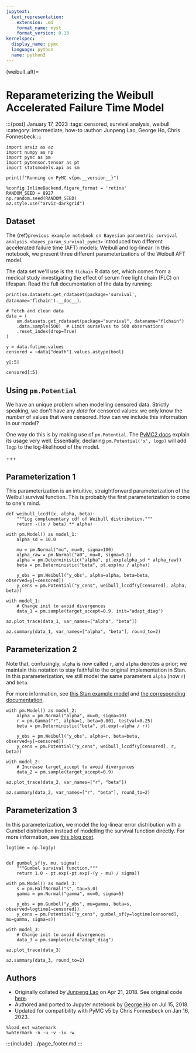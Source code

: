 ```yaml
---
jupytext:
  text_representation:
    extension: .md
    format_name: myst
    format_version: 0.13
kernelspec:
  display_name: pymc
  language: python
  name: python3
---
```


(weibull_aft)=

# Reparameterizing the Weibull Accelerated Failure Time Model

:::{post} January 17, 2023
:tags: censored, survival analysis, weibull
:category: intermediate, how-to
:author: Junpeng Lao, George Ho, Chris Fonnesbeck
:::

```{code-cell} ipython3
import arviz as az
import numpy as np
import pymc as pm
import pytensor.tensor as pt
import statsmodels.api as sm

print(f"Running on PyMC v{pm.__version__}")
```

```{code-cell} ipython3
%config InlineBackend.figure_format = 'retina'
RANDOM_SEED = 8927
np.random.seed(RANDOM_SEED)
az.style.use("arviz-darkgrid")
```

## Dataset

The {ref}`previous example notebook on Bayesian parametric survival analysis <bayes_param_survival_pymc3>` introduced two different accelerated failure time (AFT) models: Weibull and log-linear. In this notebook, we present three different parameterizations of the Weibull AFT model.

The data set we'll use is the `flchain` R data set, which comes from a medical study investigating the effect of serum free light chain (FLC) on lifespan. Read the full documentation of the data by running:

`print(sm.datasets.get_rdataset(package='survival', dataname='flchain').__doc__)`.

```{code-cell} ipython3
# Fetch and clean data
data = (
    sm.datasets.get_rdataset(package="survival", dataname="flchain")
    .data.sample(500)  # Limit ourselves to 500 observations
    .reset_index(drop=True)
)
```

```{code-cell} ipython3
y = data.futime.values
censored = ~data["death"].values.astype(bool)
```

```{code-cell} ipython3
y[:5]
```

```{code-cell} ipython3
censored[:5]
```

## Using `pm.Potential`

We have an unique problem when modelling censored data. Strictly speaking, we don't have any _data_ for censored values: we only know the _number_ of values that were censored. How can we include this information in our model?

One way do this is by making use of `pm.Potential`. The [PyMC2 docs](https://pymc-devs.github.io/pymc/modelbuilding.html#the-potential-class) explain its usage very well. Essentially, declaring `pm.Potential('x', logp)` will add `logp` to the log-likelihood of the model.

+++

## Parameterization 1

This parameterization is an intuitive, straightforward parameterization of the Weibull survival function. This is probably the first parameterization to come to one's mind.

```{code-cell} ipython3
def weibull_lccdf(x, alpha, beta):
    """Log complementary cdf of Weibull distribution."""
    return -((x / beta) ** alpha)
```

```{code-cell} ipython3
with pm.Model() as model_1:
    alpha_sd = 10.0

    mu = pm.Normal("mu", mu=0, sigma=100)
    alpha_raw = pm.Normal("a0", mu=0, sigma=0.1)
    alpha = pm.Deterministic("alpha", pt.exp(alpha_sd * alpha_raw))
    beta = pm.Deterministic("beta", pt.exp(mu / alpha))

    y_obs = pm.Weibull("y_obs", alpha=alpha, beta=beta, observed=y[~censored])
    y_cens = pm.Potential("y_cens", weibull_lccdf(y[censored], alpha, beta))
```

```{code-cell} ipython3
with model_1:
    # Change init to avoid divergences
    data_1 = pm.sample(target_accept=0.9, init="adapt_diag")
```

```{code-cell} ipython3
az.plot_trace(data_1, var_names=["alpha", "beta"])
```

```{code-cell} ipython3
az.summary(data_1, var_names=["alpha", "beta"], round_to=2)
```

## Parameterization 2

Note that, confusingly, `alpha` is now called `r`, and `alpha` denotes a prior; we maintain this notation to stay faithful to the original implementation in Stan. In this parameterization, we still model the same parameters `alpha` (now `r`) and `beta`.

For more information, see [this Stan example model](https://github.com/stan-dev/example-models/blob/5e9c5055dcea78ad756a6fb9b3ff9a77a0a4c22b/bugs_examples/vol1/kidney/kidney.stan) and [the corresponding documentation](https://www.mrc-bsu.cam.ac.uk/wp-content/uploads/WinBUGS_Vol1.pdf).

```{code-cell} ipython3
with pm.Model() as model_2:
    alpha = pm.Normal("alpha", mu=0, sigma=10)
    r = pm.Gamma("r", alpha=1, beta=0.001, testval=0.25)
    beta = pm.Deterministic("beta", pt.exp(-alpha / r))

    y_obs = pm.Weibull("y_obs", alpha=r, beta=beta, observed=y[~censored])
    y_cens = pm.Potential("y_cens", weibull_lccdf(y[censored], r, beta))
```

```{code-cell} ipython3
with model_2:
    # Increase target_accept to avoid divergences
    data_2 = pm.sample(target_accept=0.9)
```

```{code-cell} ipython3
az.plot_trace(data_2, var_names=["r", "beta"])
```

```{code-cell} ipython3
az.summary(data_2, var_names=["r", "beta"], round_to=2)
```

## Parameterization 3

In this parameterization, we model the log-linear error distribution with a Gumbel distribution instead of modelling the survival function directly. For more information, see [this blog post](http://austinrochford.com/posts/2017-10-02-bayes-param-survival.html).

```{code-cell} ipython3
logtime = np.log(y)


def gumbel_sf(y, mu, sigma):
    """Gumbel survival function."""
    return 1.0 - pt.exp(-pt.exp(-(y - mu) / sigma))
```

```{code-cell} ipython3
with pm.Model() as model_3:
    s = pm.HalfNormal("s", tau=5.0)
    gamma = pm.Normal("gamma", mu=0, sigma=5)

    y_obs = pm.Gumbel("y_obs", mu=gamma, beta=s, observed=logtime[~censored])
    y_cens = pm.Potential("y_cens", gumbel_sf(y=logtime[censored], mu=gamma, sigma=s))
```

```{code-cell} ipython3
with model_3:
    # Change init to avoid divergences
    data_3 = pm.sample(init="adapt_diag")
```

```{code-cell} ipython3
az.plot_trace(data_3)
```

```{code-cell} ipython3
az.summary(data_3, round_to=2)
```

## Authors

- Originally collated by [Junpeng Lao](https://junpenglao.xyz/) on Apr 21, 2018. See original code [here](https://github.com/junpenglao/Planet_Sakaar_Data_Science/blob/65447fdb431c78b15fbeaef51b8c059f46c9e8d6/PyMC3QnA/discourse_1107.ipynb).
- Authored and ported to Jupyter notebook by [George Ho](https://eigenfoo.xyz/) on Jul 15, 2018.
- Updated for compatibility with PyMC v5 by Chris Fonnesbeck on Jan 16, 2023.

```{code-cell} ipython3
%load_ext watermark
%watermark -n -u -v -iv -w
```

:::{include} ../page_footer.md
:::

